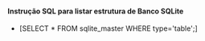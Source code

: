 

#### Instrução SQL para listar estrutura de Banco SQLite

- [SELECT * FROM sqlite_master WHERE type='table';]